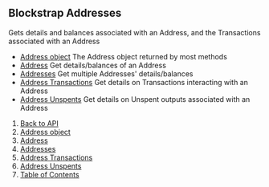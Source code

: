 ## Blockstrap Addresses

Gets details and balances associated with an Address, and the Transactions associated with an Address

* [Address object](addressobject/) The Address object returned by most methods
* [Address](address-id/) Get details/balances of an Address
* [Addresses](address-ids/) Get multiple Addresses' details/balances
* [Address Transactions](address-transactions/) Get details on Transactions interacting with an Address
* [Address Unspents](address-unspents/) Get details on Unspent outputs associated with an Address

1. [Back to API](../../)
1. [Address object](addressobject/)
1. [Address](address-id/)
1. [Addresses](address-ids/)
1. [Address Transactions](address-transactions/)
1. [Address Unspents](address-unspents/)
2. [Table of Contents](../../../)